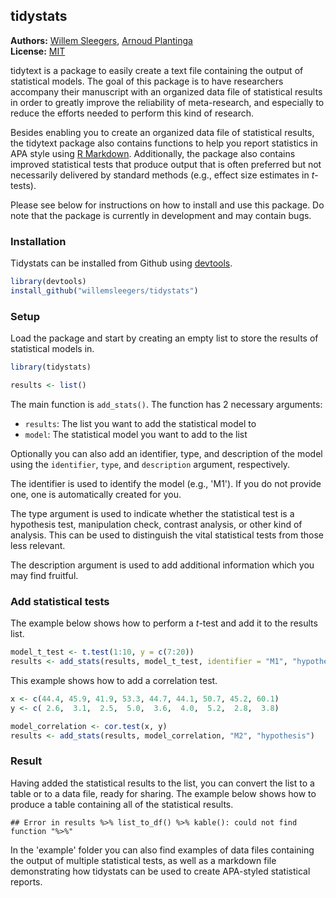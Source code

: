 <!-- README.md is generated from README.Rmd. Please edit that file -->

tidystats
---------------

**Authors:** [Willem Sleegers](http://willemsleegers.com/), [Arnoud Plantinga](http://www.arnoudplantinga.nl/)<br/>
**License:** [MIT](https://opensource.org/licenses/MIT)

tidytext is a package to easily create a text file containing the output of statistical models. The goal of this package is to have researchers accompany their manuscript with an organized data file of statistical results in order to greatly improve the reliability of meta-research, and especially to reduce the efforts needed to perform this kind of research.

Besides enabling you to create an organized data file of statistical results, the tidytext package also contains functions to help you report statistics in APA style using [R Markdown](http://rmarkdown.rstudio.com). Additionally, the package also contains improved statistical tests that produce output that is often preferred but not necessarily delivered by standard methods (e.g., effect size estimates in *t*-tests).

Please see below for instructions on how to install and use this package. Do note that the package is currently in development and may contain bugs.

### Installation

Tidystats can be installed from Github using [devtools](https://github.com/hadley/devtools). 


```r
library(devtools)
install_github("willemsleegers/tidystats")
```

### Setup

Load the package and start by creating an empty list to store the results of statistical models in.


```r
library(tidystats)

results <- list()
```

The main function is `add_stats()`. The function has 2 necessary arguments:

- `results`: The list you want to add the statistical model to
- `model`: The statistical model you want to add to the list

Optionally you can also add an identifier, type, and description of the model using the `identifier`, `type`, and `description` argument, respectively. 

The identifier is used to identify the model (e.g., 'M1'). If you do not provide one, one is automatically created for you. 

The type argument is used to indicate whether the statistical test is a hypothesis test, manipulation check, contrast analysis, or other kind of analysis. This can be used to distinguish the vital statistical tests from those less relevant.

The description argument is used to add additional information which you may find fruitful.

### Add statistical tests

The example below shows how to perform a *t*-test and add it to the results list.


```r
model_t_test <- t.test(1:10, y = c(7:20))
results <- add_stats(results, model_t_test, identifier = "M1", "hypothesis")
```

This example shows how to add a correlation test.


```r
x <- c(44.4, 45.9, 41.9, 53.3, 44.7, 44.1, 50.7, 45.2, 60.1)
y <- c( 2.6,  3.1,  2.5,  5.0,  3.6,  4.0,  5.2,  2.8,  3.8)

model_correlation <- cor.test(x, y)
results <- add_stats(results, model_correlation, "M2", "hypothesis")
```

### Result

Having added the statistical results to the list, you can convert the list to a table or to a data file, ready for sharing. The example below shows how to produce a table containing all of the statistical results.


```
## Error in results %>% list_to_df() %>% kable(): could not find function "%>%"
```

In the 'example' folder you can also find examples of data files containing the output of multiple statistical tests, as well as a markdown file demonstrating how tidystats can be used to create APA-styled statistical reports.
